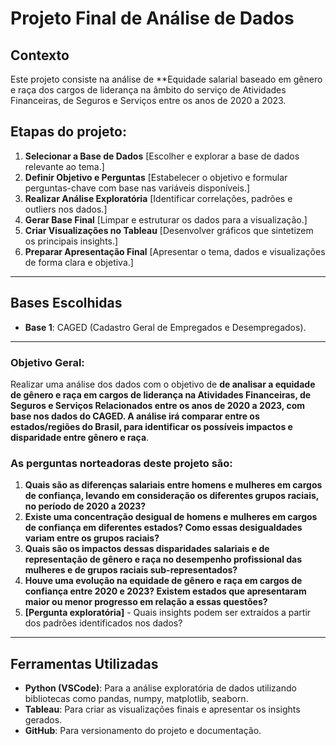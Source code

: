 # Projeto Final de Análise de Dados

## Contexto
Este projeto consiste na análise de **Equidade salarial baseado em gênero e raça dos cargos de liderança na âmbito do serviço de Atividades Financeiras, de Seguros e Serviços entre os anos de 2020 a 2023.

## Etapas do projeto:
1. **Selecionar a Base de Dados** [Escolher e explorar a base de dados relevante ao tema.]
2. **Definir Objetivo e Perguntas**  [Estabelecer o objetivo e formular perguntas-chave com base nas variáveis disponíveis.]
3. **Realizar Análise Exploratória**  [Identificar correlações, padrões e outliers nos dados.]
4. **Gerar Base Final**  [Limpar e estruturar os dados para a visualização.]
5. **Criar Visualizações no Tableau**  [Desenvolver gráficos que sintetizem os principais insights.]
6. **Preparar Apresentação Final**  [Apresentar o tema, dados e visualizações de forma clara e objetiva.]

---

## Bases Escolhidas
- **Base 1**: CAGED (Cadastro Geral de Empregados e Desempregados).

---

### Objetivo Geral:
Realizar uma análise dos dados com o objetivo de **de analisar a equidade de gênero e raça em cargos de liderança na Atividades Financeiras, de Seguros e Serviços Relacionados entre os anos de 2020 a 2023, com base nos dados do CAGED. A análise irá comparar entre os estados/regiões do Brasil, para identificar os possíveis impactos e disparidade entre gênero e raça**.

### As perguntas norteadoras deste projeto são:
1. **Quais são as diferenças salariais entre homens e mulheres em cargos de confiança, levando em consideração os diferentes grupos raciais, no período de 2020 a 2023?**
2. **Existe uma concentração desigual de homens e mulheres em cargos de confiança em diferentes estados? Como essas desigualdades variam entre os grupos raciais?**
3. **Quais são os impactos dessas disparidades salariais e de representação de gênero e raça no desempenho profissional das mulheres e de grupos raciais sub-representados?**
4. **Houve uma evolução na equidade de gênero e raça em cargos de confiança entre 2020 e 2023? Existem estados que apresentaram maior ou menor progresso em relação a essas questões?**
5. **[Pergunta exploratória]** - Quais insights podem ser extraídos a partir dos padrões identificados nos dados?

---

## Ferramentas Utilizadas
- **Python (VSCode)**: Para a análise exploratória de dados utilizando bibliotecas como pandas, numpy, matplotlib, seaborn.
- **Tableau**: Para criar as visualizações finais e apresentar os insights gerados.
- **GitHub**: Para versionamento do projeto e documentação.
